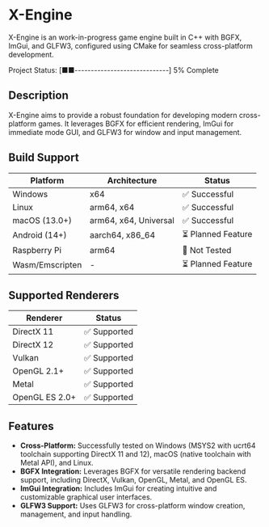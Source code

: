 # X-Engine
X-Engine is an work-in-progress game engine built in C++ with BGFX, ImGui, and GLFW3, configured using CMake for seamless cross-platform development.

Project Status: [■■-----------------------------] 5% Complete


## Description
X-Engine aims to provide a robust foundation for developing modern cross-platform games. It leverages BGFX for efficient rendering, ImGui for immediate mode GUI, and GLFW3 for window and input management.

## Build Support

| Platform       | Architecture              | Status              |
| -------------- | ------------------------- | ------------------  |
| Windows        | x64                       | ✅ Successful       |
| Linux          | arm64, x64                | ✅ Successful       |
| macOS  (13.0+) | arm64, x64, Universal     | ✅ Successful       |
| Android (14+)  | aarch64, x86_64           | ⏳ Planned Feature  |
| Raspberry Pi   | arm64                     | 📝 Not Tested       |
| Wasm/Emscripten| -                         | ⏳ Planned Feature    |

## Supported Renderers

| Renderer        | Status             |
| --------------- | ------------------ |
| DirectX 11      | ✅ Supported       |
| DirectX 12      | ✅ Supported       |
| Vulkan          | ✅ Supported       |
| OpenGL 2.1+     | ✅ Supported       |
| Metal           | ✅ Supported       |
| OpenGL ES 2.0+  | ✅ Supported       |

## Features
- **Cross-Platform:** Successfully tested on Windows (MSYS2 with ucrt64 toolchain supporting DirectX 11 and 12), macOS (native toolchain with Metal API), and Linux.
- **BGFX Integration:** Leverages BGFX for versatile rendering backend support, including DirectX, Vulkan, OpenGL, Metal, and OpenGL ES.
- **ImGui Integration:** Includes ImGui for creating intuitive and customizable graphical user interfaces.
- **GLFW3 Support:** Uses GLFW3 for cross-platform window creation, management, and input handling.
